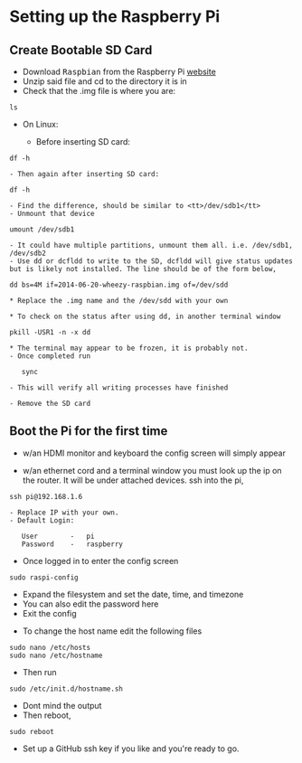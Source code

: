 # Setting up the Raspberry Pi

## Create Bootable SD Card

- Download <tt>Raspbian</tt> from the Raspberry Pi [website](http://www.raspberrypi.org/downloads/)
- Unzip said file and cd to the directory it is in
- Check that the .img file is where you are:
```
ls
```

- On Linux:

    - Before inserting SD card:
 ```
df -h
```
    - Then again after inserting SD card:
 ```	
df -h
```
    - Find the difference, should be similar to <tt>/dev/sdb1</tt>	
    - Unmount that device
 ```
umount /dev/sdb1
```
    - It could have multiple partitions, unmount them all. i.e. /dev/sdb1, /dev/sdb2
    - Use dd or dcfldd to write to the SD, dcfldd will give status updates but is likely not installed. The line should be of the form below,
 ``` 
dd bs=4M if=2014-06-20-wheezy-raspbian.img of=/dev/sdd
```
    * Replace the .img name and the /dev/sdd with your own

    * To check on the status after using dd, in another terminal window
 ``` 
pkill -USR1 -n -x dd
```
    * The terminal may appear to be frozen, it is probably not.
    - Once completed run
 ``` 
    sync
```
	- This will verify all writing processes have finished
		
    - Remove the SD card

## Boot the Pi for the first time

* w/an HDMI monitor and keyboard the config screen will simply appear

* w/an ethernet cord and a terminal window you must look up the ip on the router. It will be under attached devices. ssh into the pi,
 ```
ssh pi@192.168.1.6
```
    - Replace IP with your own.
	- Default Login:
 ```
	User		-	pi
	Password	-	raspberry
```
		
* Once logged in to enter the config screen
```
sudo raspi-config
```
- Expand the filesystem and set the date, time, and timezone
- You can also edit the password here
- Exit the config

* To change the host name edit the following files
``` 
sudo nano /etc/hosts
sudo nano /etc/hostname
```
- Then run
```
sudo /etc/init.d/hostname.sh
```
- Dont mind the output	
- Then reboot,
```
sudo reboot
```

- Set up a GitHub ssh key if you like and you're ready to go. 
